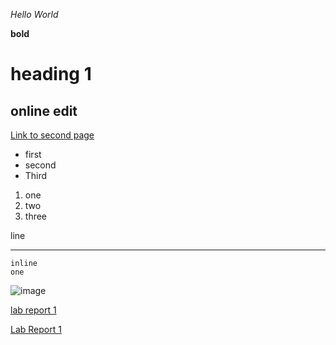 *Hello World*

__bold__

# heading 1

## online edit

[Link to second page](https://jimmycho319.github.io/cse15l-lab-report/first.html)


* first
* second
* Third

1. one
2. two 
3. three

line
___


```
inline
one
```

![image](https://miro.medium.com/max/1024/1*OohqW5DGh9CQS4hLY5FXzA.png)


[lab report 1](https://jimmycho319.github.io/cse15l-lab-report/)

[Lab Report 1](lab-report-1-week-2.html)

